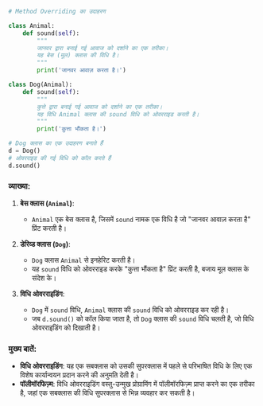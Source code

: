 
```python
# Method Overriding का उदाहरण

class Animal:
    def sound(self):
        """
        जानवर द्वारा बनाई गई आवाज को दर्शाने का एक तरीका।
        यह बेस (मूल) क्लास की विधि है।
        """
        print('जानवर आवाज़ करता है।')

class Dog(Animal):
    def sound(self):
        """
        कुत्ते द्वारा बनाई गई आवाज को दर्शाने का एक तरीका।
        यह विधि Animal क्लास की sound विधि को ओवरराइड करती है।
        """
        print('कुत्ता भौंकता है।')

# Dog क्लास का एक उदाहरण बनाते हैं
d = Dog()
# ओवरराइड की गई विधि को कॉल करते हैं
d.sound()
```

### व्याख्या:

1. **बेस क्लास (`Animal`)**:
   - `Animal` एक बेस क्लास है, जिसमें `sound` नामक एक विधि है जो "जानवर आवाज़ करता है" प्रिंट करती है।

2. **डेरिव्ड क्लास (`Dog`)**:
   - `Dog` क्लास `Animal` से इनहेरिट करती है।
   - यह `sound` विधि को ओवरराइड करके "कुत्ता भौंकता है" प्रिंट करती है, बजाय मूल क्लास के संदेश के।

3. **विधि ओवरराइडिंग**:
   - `Dog` में `sound` विधि, `Animal` क्लास की `sound` विधि को ओवरराइड कर रही है।
   - जब `d.sound()` को कॉल किया जाता है, तो `Dog` क्लास की `sound` विधि चलती है, जो विधि ओवरराइडिंग को दिखाती है।

### मुख्य बातें:
- **विधि ओवरराइडिंग**: यह एक सबक्लास को उसकी सुपरक्लास में पहले से परिभाषित विधि के लिए एक विशेष कार्यान्वयन प्रदान करने की अनुमति देती है।
- **पॉलीमॉरफिज़्म**: विधि ओवरराइडिंग वस्तु-उन्मुख प्रोग्रामिंग में पॉलीमॉरफिज़्म प्राप्त करने का एक तरीका है, जहां एक सबक्लास की विधि सुपरक्लास से भिन्न व्यवहार कर सकती है।
